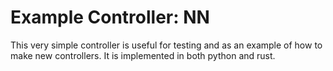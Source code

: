 # Example Controller: NN

This very simple controller is useful for testing and as an example of how to
make new controllers. It is implemented in both python and rust.
